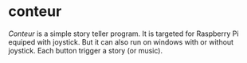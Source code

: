 # conteur
_Conteur_ is a simple story teller program.
It is targeted for Raspberry Pi equiped with joystick.
But it can also run on windows with or without joystick.
Each button trigger a story (or music).
